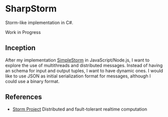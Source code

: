 # SharpStorm

Storm-like implementation in C#.

Work in Progress

## Inception

After my implementation [SimpleStorm](https://github.com/ajlopez/SimpleStorm) in JavaScript/Node.js, I want to explore the use
of multithreads and distributed messages. Instead of having an schema for input and output
tuples, I want to have dynamic ones. I would like to use JSON as initial serialization format for messages, although
I could use a binary format.

## References

- [Storm Project](http://storm-project.net/) Distributed and fault-tolerant realtime computation
